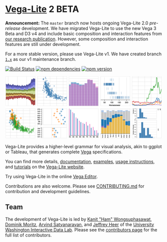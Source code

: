 # [Vega-Lite](https://vega.github.io/vega-lite/) 2 BETA

**Announcement:** The `master` branch now hosts ongoing Vega-Lite 2.0 *pre-release* development.
We have migrated Vega-Lite to use the new Vega 3 Beta and D3 v4 and include basic composition and interaction features from [our research publication](http://idl.cs.washington.edu/papers/vega-lite).  However, some composition and interaction features are still under development.

For a more stable version, please use Vega-Lite v1. We have created branch [`1.x`](https://github.com/vega/vega-lite/tree/1.x) as our v1 maintenance branch.

[![Build Status](https://travis-ci.org/vega/vega-lite.svg?branch=master)](https://travis-ci.org/vega/vega-lite)
[![npm dependencies](https://david-dm.org/vega/vega-lite.svg)](https://www.npmjs.com/package/vega-lite)
[![npm version](https://img.shields.io/npm/v/vega-lite.svg)](https://www.npmjs.com/package/vega-lite)

![Teaser](site/static/teaser.png)

Vega-Lite provides a higher-level grammar for visual analysis, akin to ggplot or Tableau, that generates complete [Vega](https://vega.github.io/) specifications.

You can find more details, [documentation](https://vega.github.io/vega-lite/docs/), [examples](https://vega.github.io/vega-lite/examples/), [usage instructions](https://vega.github.io/vega-lite/usage/embed.html), and [tutorials](https://vega.github.io/vega-lite/tutorials/getting_started.html) on the [Vega-Lite website](https://vega.github.io/vega-lite/).

Try using Vega-Lite in the online [Vega Editor](https://vega.github.io/editor/#/custom/vega-lite).

Contributions are also welcome. Please see [CONTRIBUTING.md](CONTRIBUTING.md) for contribution and development guidelines.

## Team

The development of Vega-Lite is led by [Kanit "Ham" Wongsuphasawat](https://twitter.com/kanitw), [Dominik Moritz](https://twitter.com/domoritz), [Arvind Satyanarayan](https://twitter.com/arvindsatya1), and [Jeffrey Heer](https://twitter.com/jeffrey_heer) of the [University Washington Interactive Data Lab](https://idl.cs.washington.edu).
Please see the [contributors page](https://github.com/vega/vega-lite/graphs/contributors) for the full list of contributors.
